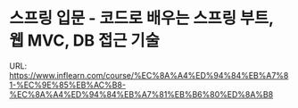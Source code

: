 # 스프링 입문 - 코드로 배우는 스프링 부트, 웹 MVC, DB 접근 기술

URL: https://www.inflearn.com/course/%EC%8A%A4%ED%94%84%EB%A7%81-%EC%9E%85%EB%AC%B8-%EC%8A%A4%ED%94%84%EB%A7%81%EB%B6%80%ED%8A%B8
